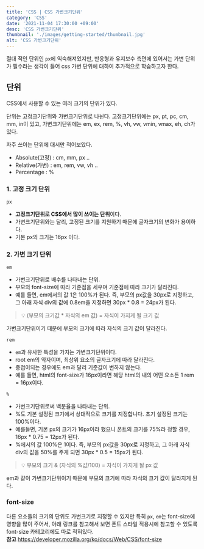 ```yaml
---
title: 'CSS | CSS 가변크기단위'
category: 'CSS'
date: '2021-11-04 17:30:00 +09:00'
desc: 'CSS 가변크기단위'
thumbnail: './images/getting-started/thumbnail.jpg'
alt: 'CSS 가변크기단위'
---
```


절대 적인 단위인 `px`에 익숙해져있지만, 반응형과 유지보수 측면에 있어서는 가변 단위가 필수라는 생각이 들어 css 가변 단위에 대하여 추가적으로 학습하고자 한다.

## 단위

CSS에서 사용할 수 있는 여러 크기의 단위가 있다.

단위는 고정크기단위와 가변크기단위로 나뉜다.
고정크기단위에는 px, pt, pc, cm, mm, in이 있고,
가변크기단위에는 em, ex, rem, %, vh, vw, vmin, vmax, eh, ch가 있다.

자주 쓰이는 단위에 대서만 적어보았다.

- Absolute(고정) : cm, mm, px ..
- Relative(가변) : em, rem, vw, vh ..
- Percentage : %

### 1. 고정 크기 단위

`px`

- **고정크기단위로 CSS에서 많이 쓰이는 단위**이다.
- 가변크기단위와는 달리, 고정된 크기를 지원하기 때문에 글자크기의 변화가 용이하다.
- 기본 px의 크기는 16px 이다.

### 2. 가변 크기 단위

`em`

- 가변크기단위로 배수를 나타내는 단위.
- 부모의 font-size에 따라 기준점을 세우며 기준점에 따라 크기가 달라진다.
- 예를 들면, em에서의 값 1은 100%가 된다. 즉, 부모의 px값을 30px로 지정하고, 그 아래 자식 div의 값에 0.8em을 지정하면 30px \* 0.8 = 24px가 된다.

> 💡 (부모의 크기값 \* 자식의 em 값) = 자식이 가지게 될 크기 값

가변크기단위이기 때문에 부모의 크기에 따라 자식의 크기 값이 달라진다.

`rem`

- `em`과 유사한 특성을 가지는 가변크기단위이다.
- root em의 약자이며, 최상위 요소의 글자크기에 따라 달라진다.
- 중첩이되는 경우에도 em과 달리 기준값이 변하지 않는다.
- 예를 들면, html의 font-size가 16px이라면 해당 html의 내의 어떤 요소든 1 rem = 16px이다.

`%`

- 가변크기단위로써 백분율을 나타내는 단위.
- %도 기본 설정된 크기에서 상대적으로 크기를 지정합니다. 초기 설정된 크기는 100%이다.
- 예를들면, 기본 px의 크기가 16px이라 했으니 폰트의 크기를 75%라 정할 경우, 16px \* 0.75 = 12px가 된다.
- %에서의 값 100%은 1이다. 즉, 부모의 px값을 30px로 지정하고, 그 아래 자식 div의 값을 50%를 주게 되면 30px \* 0.5 = 15px가 된다.

> 💡 부모의 크기 & (자식의 %값/100) = 자식이 가지게 될 px 값

em과 같이 가변크기단위이기 때문에 부모의 크기에 따라 자식의 크기 값이 달라지게 된다.

### font-size

다른 요소들의 크기의 단위도 가변크기로 지정할 수 있지만 특히 `px`, `em`는 font-size에 영향을 많이 주어서, 아래 링크를 참고해서 보면 폰트 스타일 적용시에 참고할 수 있도록 font-size 카테고리에도 따로 적혀있다.<br>
**참고** https://developer.mozilla.org/ko/docs/Web/CSS/font-size
